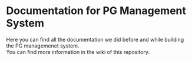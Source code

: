 # Documentation for PG Management System
Here you can find all the documentation we did before and while building the PG managemenet system.  
You can find more information in the wiki of this repository.
